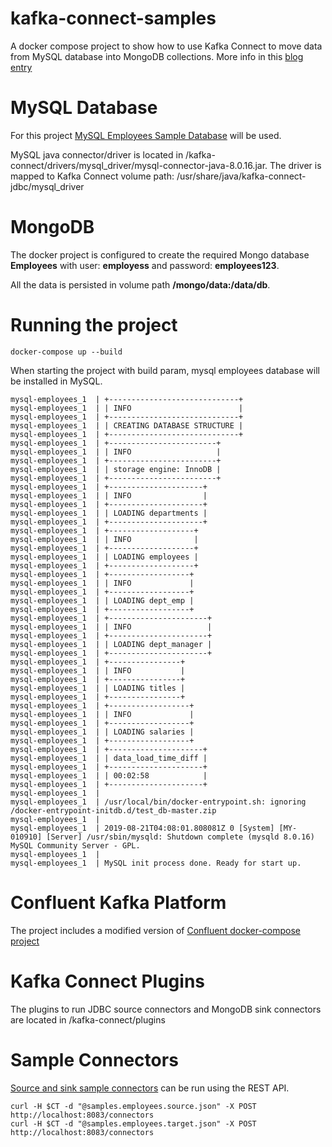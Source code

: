 # kafka-connect-samples
A docker compose project to show how to use Kafka Connect to move data from MySQL database into MongoDB collections.
More info in this [blog entry](https://gorillalogic.com/blog/how-to-pipe-your-data-with-kafka-connect/)

# MySQL Database
For this project [MySQL Employees Sample Database](https://dev.mysql.com/doc/employee/en/) will be used.

MySQL java connector/driver is located in /kafka-connect/drivers/mysql_driver/mysql-connector-java-8.0.16.jar. The driver is mapped to Kafka Connect volume path: /usr/share/java/kafka-connect-jdbc/mysql_driver
 
# MongoDB
The docker project is configured to create the required Mongo database **Employees** with user: **employess** and password: **employees123**. 

All the data is persisted in volume path **/mongo/data:/data/db**.

# Running the project

```
docker-compose up --build
```

When starting the project with build param, mysql employees database will be installed in MySQL.

```
mysql-employees_1  | +-----------------------------+
mysql-employees_1  | | INFO                        |
mysql-employees_1  | +-----------------------------+
mysql-employees_1  | | CREATING DATABASE STRUCTURE |
mysql-employees_1  | +-----------------------------+
mysql-employees_1  | +------------------------+
mysql-employees_1  | | INFO                   |
mysql-employees_1  | +------------------------+
mysql-employees_1  | | storage engine: InnoDB |
mysql-employees_1  | +------------------------+
mysql-employees_1  | +---------------------+
mysql-employees_1  | | INFO                |
mysql-employees_1  | +---------------------+
mysql-employees_1  | | LOADING departments |
mysql-employees_1  | +---------------------+
mysql-employees_1  | +-------------------+
mysql-employees_1  | | INFO              |
mysql-employees_1  | +-------------------+
mysql-employees_1  | | LOADING employees |
mysql-employees_1  | +-------------------+
mysql-employees_1  | +------------------+
mysql-employees_1  | | INFO             |
mysql-employees_1  | +------------------+
mysql-employees_1  | | LOADING dept_emp |
mysql-employees_1  | +------------------+
mysql-employees_1  | +----------------------+
mysql-employees_1  | | INFO                 |
mysql-employees_1  | +----------------------+
mysql-employees_1  | | LOADING dept_manager |
mysql-employees_1  | +----------------------+
mysql-employees_1  | +----------------+
mysql-employees_1  | | INFO           |
mysql-employees_1  | +----------------+
mysql-employees_1  | | LOADING titles |
mysql-employees_1  | +----------------+
mysql-employees_1  | +------------------+
mysql-employees_1  | | INFO             |
mysql-employees_1  | +------------------+
mysql-employees_1  | | LOADING salaries |
mysql-employees_1  | +------------------+
mysql-employees_1  | +---------------------+
mysql-employees_1  | | data_load_time_diff |
mysql-employees_1  | +---------------------+
mysql-employees_1  | | 00:02:58            |
mysql-employees_1  | +---------------------+
mysql-employees_1  | 
mysql-employees_1  | /usr/local/bin/docker-entrypoint.sh: ignoring /docker-entrypoint-initdb.d/test_db-master.zip
mysql-employees_1  | 
mysql-employees_1  | 2019-08-21T04:08:01.808081Z 0 [System] [MY-010910] [Server] /usr/sbin/mysqld: Shutdown complete (mysqld 8.0.16)  MySQL Community Server - GPL.
mysql-employees_1  | 
mysql-employees_1  | MySQL init process done. Ready for start up.
```

# Confluent Kafka Platform

The project includes a modified version of [Confluent docker-compose project](https://github.com/confluentinc/cp-docker-images/blob/5.3.0-post/examples/cp-all-in-one/docker-compose.yml)

# Kafka Connect Plugins

The plugins to run JDBC source connectors and MongoDB sink connectors are located in /kafka-connect/plugins

# Sample Connectors

[Source and sink sample connectors](/kafka-connect/scripts) can be run using the REST API. 

```
curl -H $CT -d "@samples.employees.source.json" -X POST http://localhost:8083/connectors
curl -H $CT -d "@samples.employees.target.json" -X POST http://localhost:8083/connectors
```
